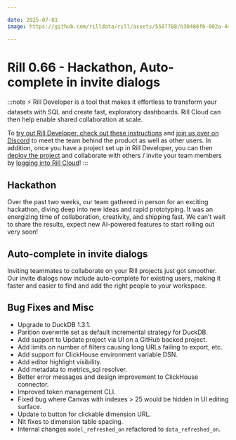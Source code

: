 ```yaml
---

date: 2025-07-01
image: https://github.com/rilldata/rill/assets/5587788/b30486f6-002a-445d-8a1b-955b6ec0066d

---
```


# Rill 0.66 - Hackathon, Auto-complete in invite dialogs

:::note
⚡ Rill Developer is a tool that makes it effortless to transform your datasets with SQL and create fast, exploratory dashboards. Rill Cloud can then help enable shared collaboration at scale.

To [try out Rill Developer, check out these instructions](/home/install) and [join us over on Discord](https://bit.ly/3bbcSl9) to meet the team behind the product as well as other users. In addition, once you have a project set up in Rill Developer, you can then [deploy the project](/deploy/deploy-dashboard) and collaborate with others / invite your team members by [logging into Rill Cloud](https://ui.rilldata.com)!
:::

## Hackathon
Over the past two weeks, our team gathered in person for an exciting hackathon, diving deep into new ideas and rapid prototyping. It was an energizing time of collaboration, creativity, and shipping fast. We can’t wait to share the results, expect new AI-powered features to start rolling out very soon!

## Auto-complete in invite dialogs
Inviting teammates to collaborate on your Rill projects just got smoother. Our invite dialogs now include auto-complete for existing users, making it faster and easier to find and add the right people to your workspace.

## Bug Fixes and Misc
- Upgrade to DuckDB 1.3.1.
- Parition overwrite set as default incremental strategy for DuckDB.
- Add support to Update project via UI on a GitHub backed project.
- Add limits on number of filters causing long URLs failing to export, etc.
- Add support for ClickHouse environment variable DSN.
- Add editor highlight visibility.
- Add metadata to metrics_sql resolver.
- Better error messages and design improvement to ClickHouse connector.
- Improved token management CLI.
- Fixed bug where Canvas with indexes > 25 would be hidden in UI editing surface.
- Update to button for clickable dimension URL.
- Nit fixes to dimension table spacing.
- Internal changes `model_refreshed_on` refactored to `data_refreshed_on`.